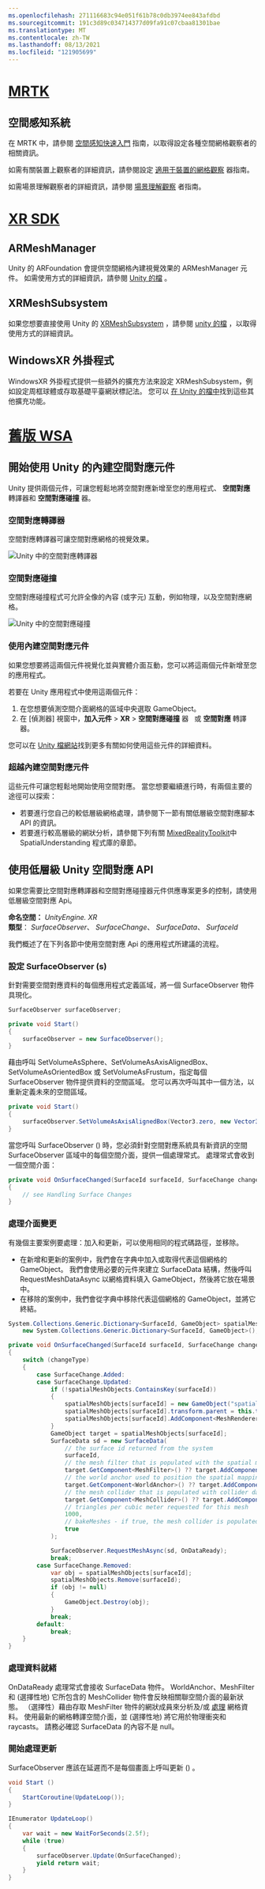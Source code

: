 ```yaml
---
ms.openlocfilehash: 271116683c94e051f61b78c0db3974ee843afdbd
ms.sourcegitcommit: 191c3d89c034714377d09fa91c07cbaa81301bae
ms.translationtype: MT
ms.contentlocale: zh-TW
ms.lasthandoff: 08/13/2021
ms.locfileid: "121905699"
---
```

# <a name="mrtk"></a>[MRTK](#tab/mrtk)

## <a name="spatial-awareness-system"></a>空間感知系統

在 MRTK 中，請參閱 [空間感知快速入門](/windows/mixed-reality/mrtk-unity/features/spatial-awareness/spatial-awareness-getting-started) 指南，以取得設定各種空間網格觀察者的相關資訊。

如需有關裝置上觀察者的詳細資訊，請參閱設定 [適用于裝置的網格觀察](/windows/mixed-reality/mrtk-unity/features/spatial-awareness/configuring-spatial-awareness-mesh-observer) 器指南。

如需場景理解觀察者的詳細資訊，請參閱 [場景理解觀察](/windows/mixed-reality/mrtk-unity/features/spatial-awareness/scene-understanding) 者指南。

# <a name="xr-sdk"></a>[XR SDK](#tab/xr)

## <a name="armeshmanager"></a>ARMeshManager

Unity 的 ARFoundation 會提供空間網格內建視覺效果的 ARMeshManager 元件。 如需使用方式的詳細資訊，請參閱 [Unity 的檔](https://docs.unity3d.com/Packages/com.unity.xr.arfoundation@4.1/manual/mesh-manager.html) 。

## <a name="xrmeshsubsystem"></a>XRMeshSubsystem

如果您想要直接使用 Unity 的 [XRMeshSubsystem](https://docs.unity3d.com/ScriptReference/XR.XRMeshSubsystem.html) ，請參閱 [unity 的檔](https://docs.unity3d.com/Manual/xrsdk-meshing.html) ，以取得使用方式的詳細資訊。

## <a name="windows-xr-plugin"></a>WindowsXR 外掛程式

WindowsXR 外掛程式提供一些額外的擴充方法來設定 XRMeshSubsystem，例如設定周框球體或存取基礎平臺網狀標記法。 您可以 [在 Unity 的檔中](https://docs.unity3d.com/Packages/com.unity.xr.windowsmr@5.3/api/UnityEngine.XR.WindowsMR.WindowsMRExtensions.html)找到這些其他擴充功能。

# <a name="legacy-wsa"></a>[舊版 WSA](#tab/wsa)

## <a name="getting-started-with-unitys-built-in-spatial-mapping-components"></a>開始使用 Unity 的內建空間對應元件

Unity 提供兩個元件，可讓您輕鬆地將空間對應新增至您的應用程式、 **空間對應** 轉譯器和 **空間對應碰撞** 器。

### <a name="spatial-mapping-renderer"></a>空間對應轉譯器

空間對應轉譯器可讓空間對應網格的視覺效果。

![Unity 中的空間對應轉譯器](../images/spatialmappingrenderer.png)

### <a name="spatial-mapping-collider"></a>空間對應碰撞

空間對應碰撞程式可允許全像的內容 (或字元) 互動，例如物理，以及空間對應網格。

![Unity 中的空間對應碰撞](../images/spatialmappingcollider.png)

### <a name="using-the-built-in-spatial-mapping-components"></a>使用內建空間對應元件

如果您想要將這兩個元件視覺化並與實體介面互動，您可以將這兩個元件新增至您的應用程式。

若要在 Unity 應用程式中使用這兩個元件：

1. 在您想要偵測空間介面網格的區域中央選取 GameObject。
2. 在 [偵測器] 視窗中，**加入元件**  >  **XR**  >  **空間對應碰撞** 器   或 **空間對應** 轉譯器。

您可以在 <a href="https://docs.unity3d.com/2018.4/Documentation/Manual/SpatialMappingComponents.html" target="_blank">Unity 檔網站</a>找到更多有關如何使用這些元件的詳細資料。

### <a name="going-beyond-the-built-in-spatial-mapping-components"></a>超越內建空間對應元件

這些元件可讓您輕鬆地開始使用空間對應。 當您想要繼續進行時，有兩個主要的途徑可以探索：

* 若要進行您自己的較低層級網格處理，請參閱下一節有關低層級空間對應腳本 API 的資訊。
* 若要進行較高層級的網狀分析，請參閱下列有關 [MixedRealityToolkit](https://github.com/microsoft/MixedRealityToolkit/tree/master/SpatialUnderstanding)中 SpatialUnderstanding 程式庫的章節。

## <a name="using-the-low-level-unity-spatial-mapping-api"></a>使用低層級 Unity 空間對應 API

如果您需要比空間對應轉譯器和空間對應碰撞器元件供應專案更多的控制，請使用低層級空間對應 Api。

**命名空間：** *UnityEngine. XR*<br>
**類型**： *SurfaceObserver*、 *SurfaceChange*、 *SurfaceData*、 *SurfaceId*

我們概述了在下列各節中使用空間對應 Api 的應用程式所建議的流程。

### <a name="set-up-the-surfaceobservers"></a>設定 SurfaceObserver (s) 

針對需要空間對應資料的每個應用程式定義區域，將一個 SurfaceObserver 物件具現化。

```cs
SurfaceObserver surfaceObserver;

private void Start()
{
    surfaceObserver = new SurfaceObserver();
}
```

藉由呼叫 SetVolumeAsSphere、SetVolumeAsAxisAlignedBox、SetVolumeAsOrientedBox 或 SetVolumeAsFrustum，指定每個 SurfaceObserver 物件提供資料的空間區域。 您可以再次呼叫其中一個方法，以重新定義未來的空間區域。

```cs
private void Start()
{
    surfaceObserver.SetVolumeAsAxisAlignedBox(Vector3.zero, new Vector3(3, 3, 3));
}
```

當您呼叫 SurfaceObserver () 時，您必須針對空間對應系統具有新資訊的空間 SurfaceObserver 區域中的每個空間介面，提供一個處理常式。 處理常式會收到一個空間介面：

```cs
private void OnSurfaceChanged(SurfaceId surfaceId, SurfaceChange changeType, Bounds bounds, System.DateTime updateTime)
{
    // see Handling Surface Changes
}
```

### <a name="handling-surface-changes"></a>處理介面變更

有幾個主要案例要處理：加入和更新，可以使用相同的程式碼路徑，並移除。

* 在新增和更新的案例中，我們會在字典中加入或取得代表這個網格的 GameObject。 我們會使用必要的元件來建立 SurfaceData 結構，然後呼叫 RequestMeshDataAsync 以網格資料填入 GameObject，然後將它放在場景中。
* 在移除的案例中，我們會從字典中移除代表這個網格的 GameObject，並將它終結。

```cs
System.Collections.Generic.Dictionary<SurfaceId, GameObject> spatialMeshObjects =
    new System.Collections.Generic.Dictionary<SurfaceId, GameObject>();

private void OnSurfaceChanged(SurfaceId surfaceId, SurfaceChange changeType, Bounds bounds, System.DateTime updateTime)
{
    switch (changeType)
    {
        case SurfaceChange.Added:
        case SurfaceChange.Updated:
            if (!spatialMeshObjects.ContainsKey(surfaceId))
            {
                spatialMeshObjects[surfaceId] = new GameObject("spatial-mapping-" + surfaceId);
                spatialMeshObjects[surfaceId].transform.parent = this.transform;
                spatialMeshObjects[surfaceId].AddComponent<MeshRenderer>();
            }
            GameObject target = spatialMeshObjects[surfaceId];
            SurfaceData sd = new SurfaceData(
                // the surface id returned from the system
                surfaceId,
                // the mesh filter that is populated with the spatial mapping data for this mesh
                target.GetComponent<MeshFilter>() ?? target.AddComponent<MeshFilter>(),
                // the world anchor used to position the spatial mapping mesh in the world
                target.GetComponent<WorldAnchor>() ?? target.AddComponent<WorldAnchor>(),
                // the mesh collider that is populated with collider data for this mesh, if true is passed to bakeMeshes below
                target.GetComponent<MeshCollider>() ?? target.AddComponent<MeshCollider>(),
                // triangles per cubic meter requested for this mesh
                1000,
                // bakeMeshes - if true, the mesh collider is populated, if false, the mesh collider is empty.
                true
            );

            SurfaceObserver.RequestMeshAsync(sd, OnDataReady);
            break;
        case SurfaceChange.Removed:
            var obj = spatialMeshObjects[surfaceId];
            spatialMeshObjects.Remove(surfaceId);
            if (obj != null)
            {
                GameObject.Destroy(obj);
            }
            break;
        default:
            break;
    }
}
```

### <a name="handling-data-ready"></a>處理資料就緒

OnDataReady 處理常式會接收 SurfaceData 物件。 WorldAnchor、MeshFilter 和 (選擇性地) 它所包含的 MeshCollider 物件會反映相關聯空間介面的最新狀態。 （選擇性）藉由存取 MeshFilter 物件的網狀成員來分析及/或 [處理](../../../design/spatial-mapping.md#mesh-processing) 網格資料。 使用最新的網格轉譯空間介面，並 (選擇性地) 將它用於物理衝突和 raycasts。 請務必確認 SurfaceData 的內容不是 null。

### <a name="start-processing-on-updates"></a>開始處理更新

SurfaceObserver 應該在延遲而不是每個畫面上呼叫更新 () 。

```cs
void Start ()
{
    StartCoroutine(UpdateLoop());
}

IEnumerator UpdateLoop()
{
    var wait = new WaitForSeconds(2.5f);
    while (true)
    {
        surfaceObserver.Update(OnSurfaceChanged);
        yield return wait;
    }
}
```
